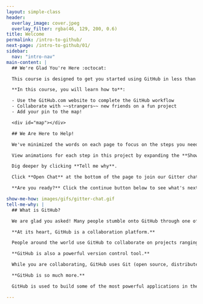 ```yaml
---
layout: simple-class
header:
  overlay_image: cover.jpeg
  overlay_filter: rgba(46, 129, 200, 0.6)
title: Welcome
permalink: /intro-to-github/
next-page: /intro-to-github/01/
sidebar:
  nav: "intro-nav"
main-content: |
  ## We're Glad You're Here :octocat:

  This course is designed to get you started using GitHub in less than an hour.

  **In this course, you will learn how to**:

  - Use the GitHub.com website to complete the GitHub workflow
  - Collaborate with ~~strangers~~ new friends on a fun project
  - Add your pin to the map!

  <div id="map"></div>

  ## We Are Here to Help!

  We've minimized the words on each page to focus on the steps you need to take, but we've hidden additional information in the panes below.

  View animations for each step in this project by expanding the **Show me how** pane.

  Dig deeper by clicking **Tell me why**.

  Click **Open Chat** at the bottom of the page to join our Gitter chat room. GitHub trainers stop by regularly to answer your questions and help you get un-stuck.

  **Are you ready?** Click the continue button below to see what's next.

show-me-how: images/gifs/gitter-chat.gif
tell-me-why: |
  ## What is GitHub?

  We are glad you asked! Many people stumble onto GitHub through one of the millions of Open Source projects it holds or because their employer or professor is using it. Why do these projects use GitHub?

  **At its heart, GitHub is a collaboration platform.**

  People around the world use GitHub to collaborate on projects ranging from software to policy documents and cookbooks. You can share your projects with the world and invite your friends to help, or you can keep your projects private and still have easy access wherever you are.

  **GitHub is also a powerful version control tool.**

  While you are collaborating, GitHub uses Git (open source, distributed version control software) to keep track of every change made to your project.

  **GitHub is so much more.**

  GitHub is used to build some of the most powerful applications in the world. It can do a lot of really cool things, but this class is going to focus on getting you started with the basics. We will dig in to the rest later!

---
```

